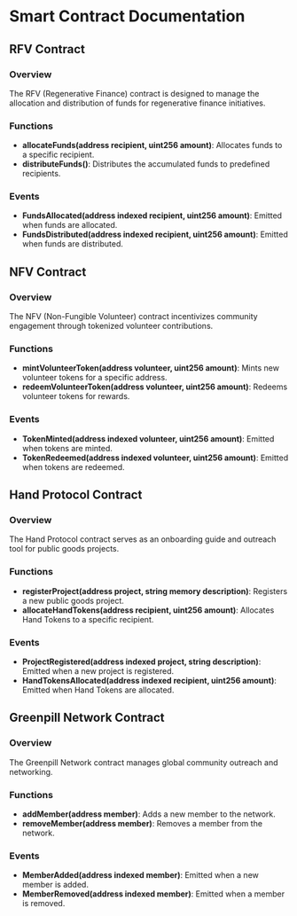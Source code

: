 # Smart Contract Documentation

## RFV Contract

### Overview
The RFV (Regenerative Finance) contract is designed to manage the allocation and distribution of funds for regenerative finance initiatives.

### Functions
- **allocateFunds(address recipient, uint256 amount)**: Allocates funds to a specific recipient.
- **distributeFunds()**: Distributes the accumulated funds to predefined recipients.

### Events
- **FundsAllocated(address indexed recipient, uint256 amount)**: Emitted when funds are allocated.
- **FundsDistributed(address indexed recipient, uint256 amount)**: Emitted when funds are distributed.

## NFV Contract

### Overview
The NFV (Non-Fungible Volunteer) contract incentivizes community engagement through tokenized volunteer contributions.

### Functions
- **mintVolunteerToken(address volunteer, uint256 amount)**: Mints new volunteer tokens for a specific address.
- **redeemVolunteerToken(address volunteer, uint256 amount)**: Redeems volunteer tokens for rewards.

### Events
- **TokenMinted(address indexed volunteer, uint256 amount)**: Emitted when tokens are minted.
- **TokenRedeemed(address indexed volunteer, uint256 amount)**: Emitted when tokens are redeemed.

## Hand Protocol Contract

### Overview
The Hand Protocol contract serves as an onboarding guide and outreach tool for public goods projects.

### Functions
- **registerProject(address project, string memory description)**: Registers a new public goods project.
- **allocateHandTokens(address recipient, uint256 amount)**: Allocates Hand Tokens to a specific recipient.

### Events
- **ProjectRegistered(address indexed project, string description)**: Emitted when a new project is registered.
- **HandTokensAllocated(address indexed recipient, uint256 amount)**: Emitted when Hand Tokens are allocated.

## Greenpill Network Contract

### Overview
The Greenpill Network contract manages global community outreach and networking.

### Functions
- **addMember(address member)**: Adds a new member to the network.
- **removeMember(address member)**: Removes a member from the network.

### Events
- **MemberAdded(address indexed member)**: Emitted when a new member is added.
- **MemberRemoved(address indexed member)**: Emitted when a member is removed.
